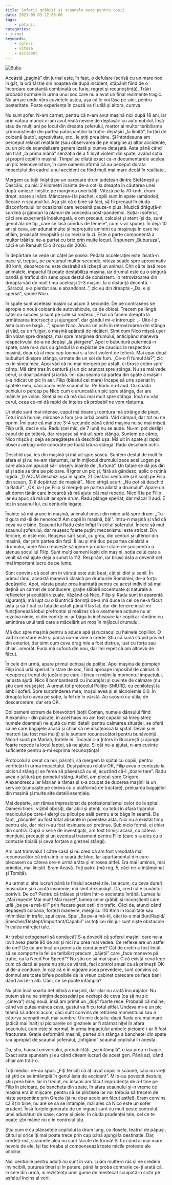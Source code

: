 ```yaml
---
title: Șoferii grăbiți și scaunele auto pentru copii
date: 2021-05-03 22:00:00
tags:
    - pățanii
categories:
- jurnal
keywords:
    - soferi
    - viteza
    - accident
---
```

![Bubu](/images/bubu.jpg)

Această „pagină” din jurnal este, în fapt, o defulare (scrisă cu un mare nod în gât, la oră târzie din noaptea de după incident, stăpânit fiind de o încordare constantă combinată cu furie, regret și recunoștință). Trăiri probabil normale în urma unui șoc care nu a avut un final realmente tragic. Nu am pe unde vărs cuvintele astea, așa că le voi lăsa pe-aici, pentru posteritate. Poate experiența în cauză va fi utilă și altora, cumva.

Nu sunt șofer. N-am carnet, pentru că n-am avut mașină nici după 18 ani, iar prin natura muncii n-am avut reală nevoie de deplasări cu automobilul. Însă stau de mulți ani pe locul din dreapta șoferului, martor al multor teribilisme și inconștiențe din partea paticipanților la trafic: depășiri „la limită”, forțări de coloană (auto), agresivitate, etc., le știți prea bine. Și întotdeauna am perceput relaxat relatările (sau observarea de pe margine a) altor accidente, cu un pic de scandalizare generalizată și cumva detașată. Asta până când am trăit „la prima mână” senzația de a fi lovit violent din spate, având soția și proprii copii în mașină. Timpul se dilată exact ca-n documentarele acelea un pic telenovelistice, în care oamenii afirmă că au peceput durata impactului din cadrul unui accident ca fiind mult mai mare decât în realitate..

Mergem cu toții liniștiți pe un oarecare drum județean dintre Stefănești și Dascălu, cu nici 2 kilometri înainte de-a coti la dreapta în căutarea unei după-amieze liniștite pe marginea unei bălți. Viteză pe la 70 kmh, drum drept, soare și vânt. Mâncarea-i la pachet, copiii sunt în spate (amândoi), fiecare-n scaunul lui. Așa știi că e bine să faci, să fii precaut în ciuda disconfortului lor ocazional care necesită pauze-n plus. Muzică drăguță-n surdină și gânduri la planuri de concediu post-pandemic. Soția-i șoferul, căci are experiență îndelungată, e om precaut, calculat și atent (și da, sunt genul ăla de tip „care se lasă condus de femeie”, cum s-ar spune). În deja 10 ani și ceva, am adunat multe și neprețuite amintiri cu mașinuța în care ne aflăm, proaspăt revopsită și cu revizia la zi. Este o parte componentă a multor trăiri și ne-a purtat cu brio prin multe locuri. Îi spunem „Buburuza”, căci e un Renault Clio 3 roșu din 2006.

În depărtare se vede un cățel pe șosea. Pedala accelerației este lăsată-n pace și, treptat, pe parcursul multor secunde, viteza scade spre aproximativ 40 kmh, deoarece nu este dezirabil să izbești un animal. Chit că te lasă rece animalele, impactul îți poate destabiliza mașina, iar drumul este cu o singură bandă și traficul din sens opus destul de consistent. În retrovizoarea din dreapta văd de mult timp aceleași 2-3 mașini, la o distanță decentă.
-„Săracul, s-a pierdut sau e abandonat..”, zic eu din dreapta
-„Da, e și speriat”, spune Nico.

În spate sunt aceleași mașini ca acum 3 secunde. De pe contrasens se apropie o nouă coloană de autovehicule, ca de obicei. Trecem pe lângă cățel cu succes și sunt pe cale să rostesc „E hai că facem dreapta la următoarea intersecție și ajungem”, dar gândul mi-e întrerupt: „- Uite-l p-ăsta cum se bagă….”, spune Nico. Arunc un ochi în retrovizoarea din stânga și văd, ca un fulger, o mașină apărută de nicăieri. Simt cum Nico mișcă ușor din volan spre dreapta, mai spre marginea drumului, anticipând manevra respectivului de-a ne depăși „la ștergere”. Apoi o bubuitură puternică-n spate, care m-a dus cu gândul la o explozie de cauciuc la respectiva mașină, doar că al meu cap tocmai s-a lovit violent de tetieră. Mai apar două bubuituri dinspre stânga, urmate de un soi de fum. „Ce-o fi fumul ăla?”, zic eu în sinea mea. Apoi văd că nu mai mergem pe asfalt, ci brusc cotim spre câmp. Mă simt tras în centură și un pic aruncat spre stânga. Nu se mai vede cerul, ci doar pământ și iarbă. Îmi dau seama că partea din spate a mașinii s-a ridicat un pic în aer. Filip (băiatul cel mare) începe să urle speriat în spatele meu, căci acolo este scaunul lui. Pe Radu nu-l aud. Cu coada ochiului o percep pe Nico cum e aruncată un pic spre stânga, dar are mâinile pe volan. Simt și eu că mă duc mai mult spre stânga. Încă nu văd cerul, ceea ce-mi dă rapid de înțeles că probabil ne vom răsturna.

Urletele sunt mai intense, capul mă doare și centura mă strânge de piept. Totul încă huruie, miroase a fum și-a iarbă cosită. Văd câmpul, dar tot nu ne oprim. Îmi pare că mai trec 3-4 secunde până când mașina nu se mai mișcă. Filip urlă, deci e viu. Radu (cel mic, de 7 luni) nu se aude. Nu-mi pot dezlipi capul de pe tetieră, dar reușesc să mă uit spre stânga. Suntem pe câmp, Nico mișcă și deja se pregătește să deschidă ușa. Mă uit în spate și rapid observ airbag-urile coborâte pe toată latura stângă. Radu deschide ochii.

Deschid ușa, ies din mașină și mă uit spre șosea. Suntem destul de mult în afara ei și nu ne-am răsturnat, iar în mijlocul drumului zace acel Logan pe care abia am apucat să-l observ înainte de „furtună”. Un tataie se dă jos din el și abia se ține pe picioare. Îl ignor un pic și, fără să gândesc, aplic o rutină rigidă: „1) ACUM deschizi ușa în spate, 2) Desfaci centurile și îl scoți pe Filip din scaun, 3) îl depărtezi de mașină”.. Nico strigă scurt: „Nu pot să deschid la Radu!”. „OK, ia-l pe Filip și mergeți pe partea ailaltă a drumului”. Apare un alt domn tânăr care încearcă să mă ajute cât mai repede. Nico îl ia pe Filip iar eu apuc să mă uit iar spre drum. Radu plânge speriat, dar măcar îl aud. E tot în scaunul lui, cu centurile legate.

Înainte să mă arunc în mașină, animalul onest din mine urlă spre drum: „’Tu-ți gura mă-tii de nenorocit! Am copii în mașină, bă!”. Intru-n mașină și văd că ceva nu e bine. Scaunul lui Radu este înfipt în cel al șoferului. Încerc să mut scaunul șoferului, dar reușesc foarte puțin: mecanismul este stricat. Din fericire, el este mic. Reușesc să-l scot, cu greu, din centuri și ulterior din mașină, dar prin partea din față. Îl iau și mă duc pe partea celalată a drumului, unde Nico reușește să ignore propria-i stare de șoc pentru a atenua șocul lui Filip. Sunt mulți oameni ieșiți din mașini, soția celui care a venit să mă ajute deja a sunat la 112. Respirăm, iar brusc ăsta a devenit cel mai important lucru de pe lume.

Sunt convins că acel om în vârstă este atât beat, cât și idiot și senil. În primul rând, această manevră clasică pe drumurile României, de-a forța depășirile. Apoi, vârsta poate prea înaintată pentru ca acest individ să mai dețină un carnet de conducere, grație slăbirii accentuate și naturale a reflexelor și acuității vizuale. Văzând că Nico, Filip și Radu sunt în aparentă siguranță, mă lupt cu o lăuntrică dorință de-a mă duce la cel ce ne-a făcut asta și să-l bat cu fața de asfalt până îl las lat, dar din fericire încă-mi funcționează lobul prefrontal și realizez că o asemenea acțiune nu ar rezolva nimic, ci din contră: m-ar băga în închisoare iar copiii ar rămâne cu amintirea unui tată care a măcelărit un moș în mijlocul drumului.

Mă duc spre mașină pentru a aduce apă și rucsacul cu hainele copiiilor. O văd în ce stare este și parcă nu-mi vine a crede. Știu că sună stupid privind din exterior, dar simt cum ceva drag mie a fost distrus, luat cu forța sau chiar…omorât. Furia mă sufocă din nou, dar îmi repet că am altceva de făcut.

În cele din urmă, apare primul echipaj de poliție. Apoi mașina de pompieri. Filip încă urlă speriat în stare de șoc, fiind aproape imposibil de calmat. Îi recuperez trenul de jucărie pe care-l ținea-n mâini la momentul impactului, iar asta ajută. Nico îl bombardează cu încurajări și cuvinte de calmare (nu știu cum reușește). A urmat tot protocolul Poliție-SMURD, cu echilotest la ambii șoferi. Spre surprinderea mea, moșul avea și el alcoolemie 0.0. În dreapta lui o avea pe soție, la fel de în vârstă. Au scos-o cu utilaj de descarcerare, dar era OK.

Doi oameni extrem de binevoitori (soții Coman, numele dânsului fiind Alexandru - din păcate, în acel haos nu am fost capabil să înregistrez numele doamnei) ne ajută cu mici detalii pentru calmarea situației, se oferă să ne care bagajele acasă și chiar să ne însoțească la spital. Devin și ei martori (au fost mai mulți) și le suntem recunoscători pentru bunăvoință. Nico-l sună pe Marian, fratele ei. Tocmai s-a ]ntors în București și ajunge foarte repede la locul faptei, să ne ajute. Și cât ne-a ajutat, n-am cuvinte suficiente pentru a-mi exprima recunoștința!

Protocolul a cerut ca noi, părinții, să mergem la spital cu copiii, pentru verificări în urma impactului. Deși păreau relativ OK, Filip avea o contuzie la piciorul stâng și se ferea să pășească cu el, acuzând că-l „doare tare”. Radu avea o julitură pe pometul stâng. Astfel, am plecat spre Grigore Alexandrescu iar Marian a rămas și s-a ocupat de ducerea mașinii la un service (cunoaște pe cineva cu o platformă de tractare), preluarea bagajelor din mașină și multe alte detalii esențiale.

Mai departe, am rămas impresionat de profesionalismul celor de la spital. Oameni tineri, vizibil obosiți, dar abili și atenți, cu totul în afara tiparului medicului pe care-l alergi cu plicul pe sală pentru a te băga în seamă. De fapt, „plicurile” au fost total absente în povestea asta. Nici nu a existat timp pentru ele, dar nici n-au fost insinuate ori pretinse. Sub nicio formă, ci chiar din contră. După o serie de investigații, am fost trimiși acasă, cu câteva mențiuni, precauții și un eventual tratament pentru Filip (care s-a ales cu o contuzie tibială și ceva forțare a gleznei stângi).

Am luat tramvaiul 1 către casă și nu cred că am fost vreodată mai recunoscător că intru într-o scară de bloc. Iar apartamentul din care plecasem cu câteva ore-n urmă arăta și mirosea altfel. Era mai luminos, mai primitor, mai liniștit. Eram Acasă. Toți patru (mă rog, 5, căci ne-a întâmpinat și Tomiță).

Au urmat și alte lucruri până la finalul acestei zile. Iar acum, cu ceva dureri musculare și o acută insomnie, mă simt dezamăgit. Da, cred că e cuvântul potrivit. De ce? Pentru că trăiesc și trăim într-o societate înrăită. Lumea lui „Mai repede! Mai mult! Mai mare!”, lumea celor grăbiți și inconștienți care urlă „ba pe-a mă-tii!” prin fiecare gest ostil din trafic. Căci da, atunci când depășești coloana, forțezi manevre, mergi cu 110 Kmh în localitate sau intimidezi în trafic, spui ceva. Spui „Ba pe-a mă-tii, căci io-s mai Bun/Rapid/Șmecher/Deștept/Important/Capabil” iar toți cei din jur sunt niște obstacole în calea măreției tale.

Ar trebui octogenarii să conducă? S-a dovedit că șoferul mașinii care ne-a lovit avea peste 80 de ani și nici nu prea mai vedea. Ce reflexe are un astfel de om? De ce are încă un permis de conducere? Cât de cretin a fost încât să se comporte la fel de teribilist precum „băjeții” care „face manevre pă trafic, ca la Need For Speed”? Nu știu ce să mai spun. Cică există ceva lege cum că dacă ai peste nu știu ce vârstă, faci control anual ca să primești OK-ul de-a conduce. În caz că e în vigoare acea prevedere, sunt convins că domnul are toate bifele posibile de la vreun cabinet oarecare ce face bani dând avize-n alb. Căci, ce se poate întâmpla?

Nu știm încă soarta definitivă a mașinii, dar clar nu arată încurajator. Nu putem să nu ne simțim deposedați pe nedrept de ceva (ca să nu zic „cineva”) drag nouă, însă am primit un „duș” foarte rece. Probabil că mâine, când voi putea mânca ceva, gustul va fi cu totul altfel. Undeva mi-e un pic teamă să adorm acum, căci sunt convins de retrăirea momentului sau a câtorva scenarii mult mai sumbre. Un mic detaliu: dacă Radu era mai mare (adică mai înalt) și picioarele ori gleznele ar fi atârnat nițel în afara scaunului, cum este și normal, în urma impactului ambele picioare i-ar fi fost fracturate. Grație deformării mașinii, partea din stânga a banchetei din spate s-a apropiat de scaunul șoferului, „înfigând” scaunul copilului în acesta.

Da, știu, haosul universului, probabilități, „se întâmplă”, o iau prea-n tragic. Exact asta spuneam și eu când citeam lucruri de acest gen. Până azi, când chiar am trăit-o.

Toți medicii ne-au spus: „Fiți fericiți că ați avut copiii în scaune, căci nu vreți să știți ce se îmtâmplă în genul ăsta de accident”. Mi s-au povestit destule, știu prea bine. Iar în trecut, eu însumi am făcut imprudența de a-l ține pe Filip în picioare, pe bancheta din spate, în afara scaunului și-n vreme ce mașina era în mișcare, pentru că se plictisea iar noi trebuia să trecem de niște serpentine prin Grecia (și nu doar acolo am făcut astfel). Eram convins că îl țin bine, nu are se să se întâmple, mai ales că Nico este un șofer prudent. Însă forțele generate de un impact sunt cu mult peste controlul unei adunături de oase, carne și piele. În ciuda prudenței tale, cel ce te poate izbi mâine nu e în controlul tău.

Știu cum e cu plânsetele copilului la drum lung, cu ifosele, teatrul de păpuși, cititul și orice îți mai poate trece prin cap până ajungi la destinație. Dar, credeți-mă, scaunele alea nu sunt făcute de formă! Și fix când ai mai mare nevoie de ele, își fac treaba și compensează toate micile proteste ale piticilor.

Nici centurile pentru adulți nu sunt în van. Luăm multe-n râs și ne credem invincibili, pururea tineri și în putere, până la proba contrarie ce-ți arată că, în cele din urmă, ai rezistența unei gume de mestecat scuipată-n sictir pe asfaltul încins al verii.
